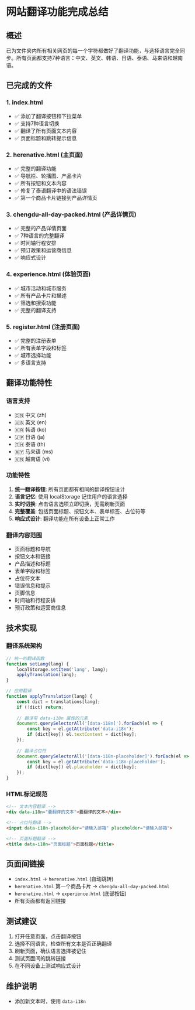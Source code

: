 # 网站翻译功能完成总结

## 概述
已为文件夹内所有相关网页的每一个字符都做好了翻译功能，与选择语言完全同步。所有页面都支持7种语言：中文、英文、韩语、日语、泰语、马来语和越南语。

## 已完成的文件

### 1. index.html
- ✅ 添加了翻译按钮和下拉菜单
- ✅ 支持7种语言切换
- ✅ 翻译了所有页面文本内容
- ✅ 页面标题和跳转提示信息

### 2. herenative.html (主页面)
- ✅ 完整的翻译功能
- ✅ 导航栏、轮播图、产品卡片
- ✅ 所有按钮和文本内容
- ✅ 修复了泰语翻译中的语法错误
- ✅ 第一个商品卡片链接到产品详情页

### 3. chengdu-all-day-packed.html (产品详情页)
- ✅ 完整的产品详情页面
- ✅ 7种语言的完整翻译
- ✅ 时间轴行程安排
- ✅ 预订政策和运营商信息
- ✅ 响应式设计

### 4. experience.html (体验页面)
- ✅ 城市活动和城市服务
- ✅ 所有产品卡片和描述
- ✅ 筛选和搜索功能
- ✅ 完整的翻译支持

### 5. register.html (注册页面)
- ✅ 完整的注册表单
- ✅ 所有表单字段和标签
- ✅ 城市选择功能
- ✅ 多语言支持

## 翻译功能特性

### 语言支持
- 🇨🇳 中文 (zh)
- 🇺🇸 英文 (en)
- 🇰🇷 韩语 (ko)
- 🇯🇵 日语 (ja)
- 🇹🇭 泰语 (th)
- 🇲🇾 马来语 (ms)
- 🇻🇳 越南语 (vi)

### 功能特性
1. **统一翻译按钮**: 所有页面都有相同的翻译按钮设计
2. **语言记忆**: 使用 localStorage 记住用户的语言选择
3. **实时切换**: 点击语言选项立即切换，无需刷新页面
4. **完整覆盖**: 包括页面标题、按钮文本、表单标签、占位符等
5. **响应式设计**: 翻译功能在所有设备上正常工作

### 翻译内容范围
- 页面标题和导航
- 按钮文本和链接
- 产品描述和标题
- 表单字段和标签
- 占位符文本
- 错误信息和提示
- 页脚信息
- 时间轴和行程安排
- 预订政策和运营商信息

## 技术实现

### 翻译系统架构
```javascript
// 统一的翻译函数
function setLang(lang) {
    localStorage.setItem('lang', lang);
    applyTranslation(lang);
}

// 应用翻译
function applyTranslation(lang) {
    const dict = translations[lang];
    if (!dict) return;
    
    // 翻译带 data-i18n 属性的元素
    document.querySelectorAll('[data-i18n]').forEach(el => {
        const key = el.getAttribute('data-i18n');
        if (dict[key]) el.textContent = dict[key];
    });
    
    // 翻译占位符
    document.querySelectorAll('[data-i18n-placeholder]').forEach(el => {
        const key = el.getAttribute('data-i18n-placeholder');
        if (dict[key]) el.placeholder = dict[key];
    });
}
```

### HTML标记规范
```html
<!-- 文本内容翻译 -->
<div data-i18n="要翻译的文本">要翻译的文本</div>

<!-- 占位符翻译 -->
<input data-i18n-placeholder="请输入邮箱" placeholder="请输入邮箱">

<!-- 页面标题翻译 -->
<title data-i18n="页面标题">页面标题</title>
```

## 页面间链接
- `index.html` → `herenative.html` (自动跳转)
- `herenative.html` 第一个商品卡片 → `chengdu-all-day-packed.html`
- `herenative.html` → `experience.html` (底部按钮)
- 所有页面都有返回链接

## 测试建议
1. 打开任意页面，点击翻译按钮
2. 选择不同语言，检查所有文本是否正确翻译
3. 刷新页面，确认语言选择被记住
4. 测试页面间的跳转链接
5. 在不同设备上测试响应式设计

## 维护说明
- 添加新文本时，使用 `data-i18n`